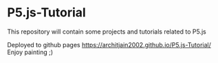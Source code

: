 # P5.js-Tutorial
This repository will contain some projects and tutorials related to P5.js


Deployed to github pages https://architjain2002.github.io/P5.js-Tutorial/
Enjoy painting ;)
